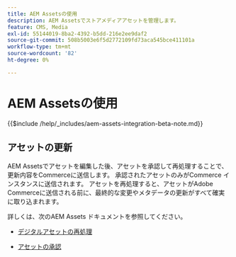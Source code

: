 ```yaml
---
title: AEM Assetsの使用
description: AEM Assetsでストアメディアアセットを管理します。
feature: CMS, Media
exl-id: 55144019-8ba2-4392-b5dd-216e2ee9daf2
source-git-commit: 508b5003e6f5d2772109fd73aca545bce411101a
workflow-type: tm+mt
source-wordcount: '82'
ht-degree: 0%

---
```


# AEM Assetsの使用

{{$include /help/_includes/aem-assets-integration-beta-note.md}}

<!--In ACAP-844, this topic was linked to from the Commerce Admin products images and videos when the Assets integration is enabled. If the URL to the topic changes, be sure to add a redirect.-->

## アセットの更新

AEM Assetsでアセットを編集した後、アセットを承認して再処理することで、更新内容をCommerceに送信します。 承認されたアセットのみがCommerce インスタンスに送信されます。 アセットを再処理すると、アセットがAdobe Commerceに送信される前に、最終的な変更やメタデータの更新がすべて確実に取り込まれます。

詳しくは、次のAEM Assets ドキュメントを参照してください。

- [ デジタルアセットの再処理 ](https://experienceleague.adobe.com/en/docs/experience-manager-cloud-service/content/assets/manage/reprocessing)

- [ アセットの承認 ](https://experienceleague.adobe.com/en/docs/experience-manager-cloud-service/content/assets/dynamicmedia/dynamic-media-open-apis/approve-assets)
